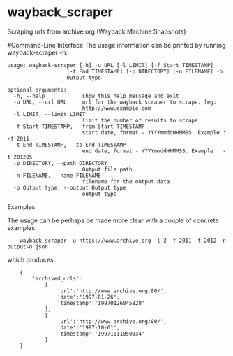 # wayback_scraper
Scraping urls from archive.org (Wayback Machine Snapshots)

#Command-Line Interface
The usage information can be printed by running wayback-scraper -h.

    
    usage: wayback-scraper [-h] -u URL [-l LIMIT] [-f Start TIMESTAMP]
                       [-t End TIMESTAMP] [-p DIRECTORY] [-n FILENAME] -o
                       Output type

    optional arguments:
      -h, --help            show this help message and exit
      -u URL, --url URL     url for the wayback scraper to scrape. [eg:
                            http://www.example.com
      -l LIMIT, --limit LIMIT
                            limit the number of results to scrape
      -f Start TIMESTAMP, --from Start TIMESTAMP
                            start date, format - YYYYmmddHHMMSS. Example : -f 2011
      -t End TIMESTAMP, --to End TIMESTAMP
                            end date, format - YYYYmmddHHMMSS. Example : -t 201205
      -p DIRECTORY, --path DIRECTORY
                            Output file path
      -n FILENAME, --name FILENAME
                            filename for the output data
      -o Output type, --output Output type
                            output type


Examples

The usage can be perhaps be made more clear with a couple of concrete examples.
    
        wayback-scraper -u https://www.archive.org -l 2 -f 2011 -t 2012 -n output-o json
which produces:
          
        {
            'archived_urls':
                [
                    'url':'http://www.archive.org:80/',
                    'date':'1997-01-26',
                    'timestamp':'19970126045828'
                ],
                [
                    'url':'http://www.archive.org:80/',
                    'date':'1997-10-01',
                    'timestamp':'19971011050034'
                ]
        }
            
            